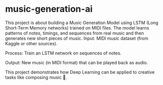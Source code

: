# music-generation-ai
This project is about building a Music Generation Model using LSTM (Long Short-Term Memory networks) trained on MIDI files. The model learns patterns of notes, timings, and sequences from real music and then generates new short pieces of music.
Input: MIDI music dataset (from Kaggle or other sources).

Process: Train an LSTM network on sequences of notes.

Output: New music (in MIDI format) that can be played back as audio.

This project demonstrates how Deep Learning can be applied to creative tasks like composing music 🎼.
